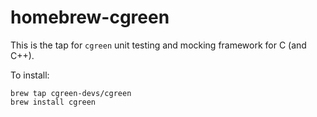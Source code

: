 # homebrew-cgreen

This is the tap for `cgreen` unit testing and mocking framework for C (and C++).

To install:

    brew tap cgreen-devs/cgreen
    brew install cgreen
